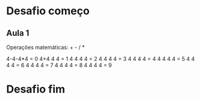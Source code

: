 # Desafio começo

## Aula 1

Operações matemáticas: + - / *

4-4-4*4 = 0
4+4 4 4 = 1
4 4 4 4 = 2
4 4 4 4 = 3
4 4 4 4 = 4
4 4 4 4 = 5
4 4 4 4 = 6
4 4 4 4 = 7
4 4 4 4 = 8
4 4 4 4 = 9

# Desafio fim